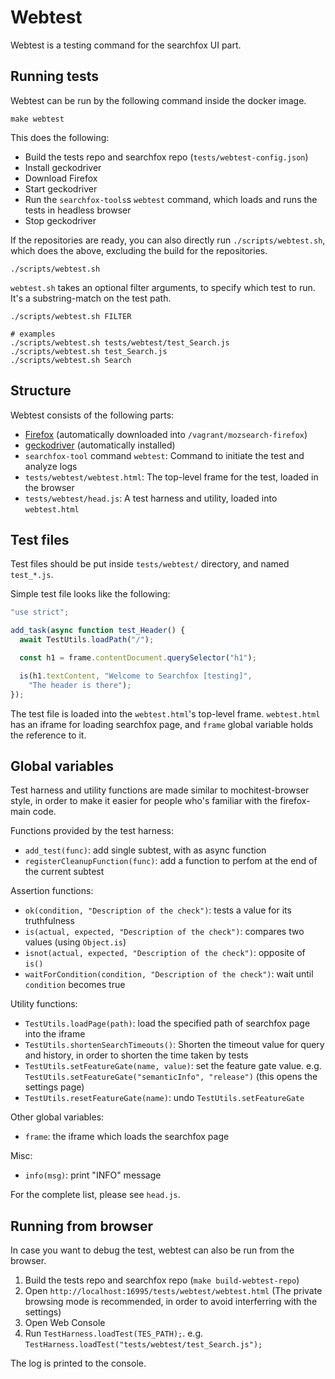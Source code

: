 # Webtest

Webtest is a testing command for the searchfox UI part.

## Running tests

Webtest can be run by the following command inside the docker image.

```
make webtest
```

This does the following:
  * Build the tests repo and searchfox repo (`tests/webtest-config.json`)
  * Install geckodriver
  * Download Firefox
  * Start geckodriver
  * Run the `searchfox-tools`s `webtest` command, which loads and runs the tests in headless browser
  * Stop geckodriver

If the repositories are ready, you can also directly run `./scripts/webtest.sh`, which does the above, excluding the build for the repositories.

```
./scripts/webtest.sh
```

`webtest.sh` takes an optional filter arguments, to specify which test to run.
It's a substring-match on the test path.

```
./scripts/webtest.sh FILTER

# examples
./scripts/webtest.sh tests/webtest/test_Search.js
./scripts/webtest.sh test_Search.js
./scripts/webtest.sh Search
```

## Structure

Webtest consists of the following parts:
  * [Firefox](https://www.mozilla.org/en-US/firefox/) (automatically downloaded into `/vagrant/mozsearch-firefox`)
  * [geckodriver](https://github.com/mozilla/geckodriver) (automatically installed)
  * `searchfox-tool` command `webtest`: Command to initiate the test and analyze logs
  * `tests/webtest/webtest.html`: The top-level frame for the test, loaded in the browser
  * `tests/webtest/head.js`: A test harness and utility, loaded into `webtest.html`

## Test files

Test files should be put inside `tests/webtest/` directory, and named `test_*.js`.

Simple test file looks like the following:

```js
"use strict";

add_task(async function test_Header() {
  await TestUtils.loadPath("/");

  const h1 = frame.contentDocument.querySelector("h1");

  is(h1.textContent, "Welcome to Searchfox [testing]",
    "The header is there");
});
```

The test file is loaded into the `webtest.html`'s top-level frame.
`webtest.html` has an iframe for loading searchfox page, and `frame` global variable
holds the reference to it.

## Global variables

Test harness and utility functions are made similar to mochitest-browser style,
in order to make it easier for people who's familiar with the firefox-main code.

Functions provided by the test harness:

  * `add_test(func)`: add single subtest, with as async function
  * `registerCleanupFunction(func)`: add a function to perfom at the end of the current subtest

Assertion functions:

  * `ok(condition, "Description of the check")`: tests a value for its truthfulness
  * `is(actual, expected, "Description of the check")`:  compares two values (using `Object.is`)
  * `isnot(actual, expected, "Description of the check")`: opposite of `is()`
  * `waitForCondition(condition, "Description of the check")`: wait until `condition` becomes true

Utility functions:

  * `TestUtils.loadPage(path)`: load the specified path of searchfox page into the iframe
  * `TestUtils.shortenSearchTimeouts()`: Shorten the timeout value for query and history, in order to shorten the time taken by tests
  * `TestUtils.setFeatureGate(name, value)`: set the feature gate value. e.g. `TestUtils.setFeatureGate("semanticInfo", "release")`  (this opens the settings page)
  * `TestUtils.resetFeatureGate(name)`: undo `TestUtils.setFeatureGate`

Other global variables:

  * `frame`: the iframe which loads the searchfox page

Misc:

  * `info(msg)`: print "INFO" message

For the complete list, please see `head.js`.

## Running from browser

In case you want to debug the test, webtest can also be run from the browser.

  1. Build the tests repo and searchfox repo (`make build-webtest-repo`)
  2. Open `http://localhost:16995/tests/webtest/webtest.html` (The private browsing mode is recommended, in order to avoid interferring with the settings)
  3. Open Web Console
  4. Run `TestHarness.loadTest(TES_PATH);`.  e.g. `TestHarness.loadTest("tests/webtest/test_Search.js");`

The log is printed to the console.
